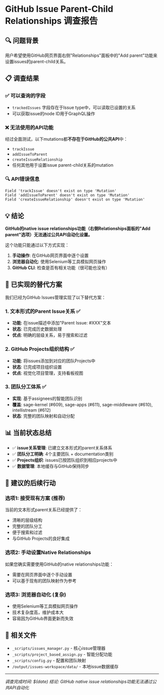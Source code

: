 # GitHub Issue Parent-Child Relationships 调查报告

## 🔍 问题背景
用户希望使用GitHub网页界面右侧"Relationships"面板中的"Add parent"功能来设置issues的parent-child关系。

## 📋 调查结果

### ✅ 可以查询的字段
- `trackedIssues` 字段存在于Issue type中，可以读取已设置的关系
- 可以获取issue的node ID用于GraphQL操作

### ❌ 无法使用的API功能
经过全面测试，以下mutations都**不存在于GitHub的公共API**中：
- `trackIssue`
- `addIssueToParent` 
- `createIssueRelationship`
- 任何其他用于设置issue parent-child关系的mutation

### 🔍 API错误信息
```
Field 'trackIssue' doesn't exist on type 'Mutation'
Field 'addIssueToParent' doesn't exist on type 'Mutation'  
Field 'createIssueRelationship' doesn't exist on type 'Mutation'
```

## 💡 结论
**GitHub的native issue relationships功能（右侧Relationships面板的"Add parent"选项）无法通过公共API自动化设置。**

这个功能只能通过以下方式实现：
1. **手动操作**: 在GitHub网页界面中逐个设置
2. **浏览器自动化**: 使用Selenium等工具模拟网页操作
3. **GitHub CLI**: 检查是否有相关功能（很可能也没有）

## 🔄 已实现的替代方案

我们已经为GitHub Issues管理实现了以下替代方案：

### 1. 文本形式的Parent Issue关系 ✅
- **功能**: 在issue描述中添加"Parent Issue: #XXX"文本
- **状态**: 已完成历史数据处理
- **优点**: 明确的层级关系，易于搜索和过滤

### 2. GitHub Projects组织结构 ✅  
- **功能**: 将issues添加到对应的团队Projects中
- **状态**: 已完成项目组织设置
- **优点**: 视觉化项目管理，支持看板视图

### 3. 团队分工体系 ✅
- **实现**: 基于assignees的智能团队识别
- **覆盖**: sage-kernel (#609), sage-apps (#611), sage-middleware (#610), intellistream (#612)
- **状态**: 完整的团队映射和自动分配

## 📊 当前状态总结
- ✅ **issue关系管理**: 已建立文本形式的parent关系体系
- ✅ **团队分工明确**: 4个主要团队 + documentation类别
- ✅ **Projects组织**: issues已按团队组织到相应projects中
- ✅ **数据管理**: 本地缓存与GitHub保持同步

## 🎯 建议的后续行动

### 选项1: 接受现有方案 (推荐)
当前的文本形式parent关系已经提供了：
- 清晰的层级结构 
- 完整的团队分工
- 便于搜索和过滤
- 与GitHub Projects的良好集成

### 选项2: 手动设置Native Relationships
如果您确实需要使用GitHub的native relationships功能：
- 需要在网页界面中逐个手动设置
- 可以基于现有的团队映射作为参考

### 选项3: 浏览器自动化 (复杂)
- 使用Selenium等工具模拟网页操作
- 技术复杂度高，维护成本大
- 容易因为GitHub界面更新而失效

## 📁 相关文件
- `_scripts/issues_manager.py` - 核心issue管理器
- `_scripts/project_based_assign.py` - 智能分配功能
- `_scripts/config.py` - 配置和团队映射
- `/output/issues-workspace/data/` - 本地issue数据缓存

---
*调查完成时间: $(date)*
*结论: GitHub native issue relationships功能无法通过公共API自动化*
